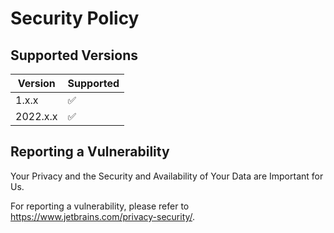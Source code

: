 # Security Policy

## Supported Versions

| Version  | Supported          |
|----------|--------------------|
| 1.x.x    | :white_check_mark: |
| 2022.x.x | :white_check_mark: |

## Reporting a Vulnerability

Your Privacy and the Security and Availability of Your Data are Important for Us.

For reporting a vulnerability, please refer to https://www.jetbrains.com/privacy-security/.

